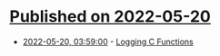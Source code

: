 # [Published on 2022-05-20](index.md)

* [2022-05-20, 03:59:00](https://news.ycombinator.com/item?id=31443198) - [Logging C Functions](https://justine.lol/ftrace/)
